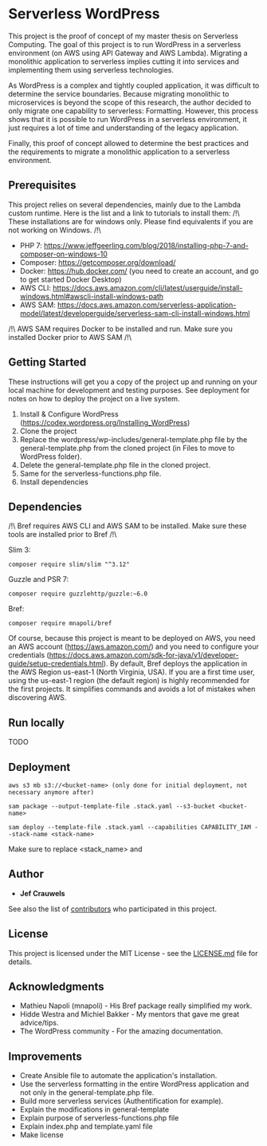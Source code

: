 # Serverless WordPress

This project is the proof of concept of my master thesis on Serverless Computing. 
The goal of this project is to run WordPress in a serverless environment (on AWS using API Gateway and AWS Lambda). Migrating a monolithic application to serverless implies cutting it into services and implementing them using serverless technologies.

As WordPress is a complex and tightly coupled application, it was difficult to determine the service boundaries. Because migrating monolithic to microservices is beyond the scope of this research, the author decided to only migrate one capability to serverless: Formatting. However, this process shows that it is possible to run WordPress in a serverless environment, it just requires a lot of time and understanding of the legacy application.

Finally, this proof of concept allowed to determine the best practices and the requirements to migrate a monolithic application to a serverless environment.

## Prerequisites

This project relies on several dependencies, mainly due to the Lambda custom runtime. Here is the list and a link to tutorials to install them:
/!\ These installations are for windows only. Please find equivalents if you are not working on Windows. /!\

* PHP 7: https://www.jeffgeerling.com/blog/2018/installing-php-7-and-composer-on-windows-10
* Composer: https://getcomposer.org/download/
* Docker: https://hub.docker.com/ (you need to create an account, and go to get started Docker Desktop)
* AWS CLI: https://docs.aws.amazon.com/cli/latest/userguide/install-windows.html#awscli-install-windows-path
* AWS SAM: https://docs.aws.amazon.com/serverless-application-model/latest/developerguide/serverless-sam-cli-install-windows.html 

/!\ AWS SAM requires Docker to be installed and run. Make sure you installed Docker prior to AWS SAM /!\

## Getting Started

These instructions will get you a copy of the project up and running on your local machine for development and testing purposes. See deployment for notes on how to deploy the project on a live system.

1. Install & Configure WordPress (https://codex.wordpress.org/Installing_WordPress)
2. Clone the project
3. Replace the wordpress/wp-includes/general-template.php file by the general-template.php from the cloned project (in Files to move to WordPress folder).
4. Delete the general-template.php file in the cloned project.
5. Same for the serverless-functions.php file.
6. Install dependencies

## Dependencies

/!\ Bref requires AWS CLI and AWS SAM to be installed. Make sure these tools are installed prior to Bref /!\

Slim 3: 
```
composer require slim/slim "^3.12"
```
Guzzle and PSR 7:
```
composer require guzzlehttp/guzzle:~6.0
```
Bref: 
```
composer require mnapoli/bref
```

Of course, because this project is meant to be deployed on AWS, you need an AWS account (https://aws.amazon.com/) and you need to configure your credentials (https://docs.aws.amazon.com/sdk-for-java/v1/developer-guide/setup-credentials.html).
By default, Bref deploys the application in the AWS Region us-east-1 (North Virginia, USA). If you are a first time user, using the us-east-1 region (the default region) is highly recommended for the first projects. It simplifies commands and avoids a lot of mistakes when discovering AWS. 

## Run locally
TODO

## Deployment

```
aws s3 mb s3://<bucket-name> (only done for initial deployment, not necessary anymore after)
```
```
sam package --output-template-file .stack.yaml --s3-bucket <bucket-name>
```
```
sam deploy --template-file .stack.yaml --capabilities CAPABILITY_IAM --stack-name <stack-name>
```

Make sure to replace <stack_name> and <bucket-name>

## Author

* **Jef Crauwels** 

See also the list of [contributors](https://github.com/your/project/contributors) who participated in this project.

## License

This project is licensed under the MIT License - see the [LICENSE.md](LICENSE.md) file for details.

## Acknowledgments

* Mathieu Napoli (mnapoli) - His Bref package really simplified my work.
* Hidde Westra and Michiel Bakker - My mentors that gave me great advice/tips.
* The WordPress community - For the amazing documentation.

## Improvements
* Create Ansible file to automate the application's installation.
* Use the serverless formatting in the entire WordPress application and not only in the general-template.php file.
* Build more serverless services (Authentification for example).
* Explain the modifications in general-template
* Explain purpose of serverless-functions.php file
* Explain index.php and template.yaml file
* Make license

